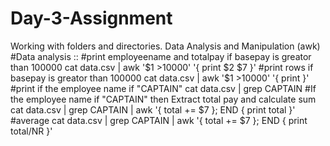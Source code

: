 # Day-3-Assignment
Working with folders and directories. Data Analysis and Manipulation (awk)
#Data analysis ::
#print employeename and totalpay if basepay is greator than 100000
cat data.csv | awk '$1 >10000' '{ print $2 $7 }' 
#print rows if basepay is greator than 100000
cat data.csv | awk '$1 >10000' '{ print }'
#print if the employee name if "CAPTAIN"
cat data.csv | grep CAPTAIN
#If the employee name if "CAPTAIN" then Extract total pay and calculate sum
cat data.csv | grep CAPTAIN | awk '{ total += $7 }; END { print total }'
#average
cat data.csv | grep CAPTAIN | awk '{ total += $7 }; END { print total/NR }'
